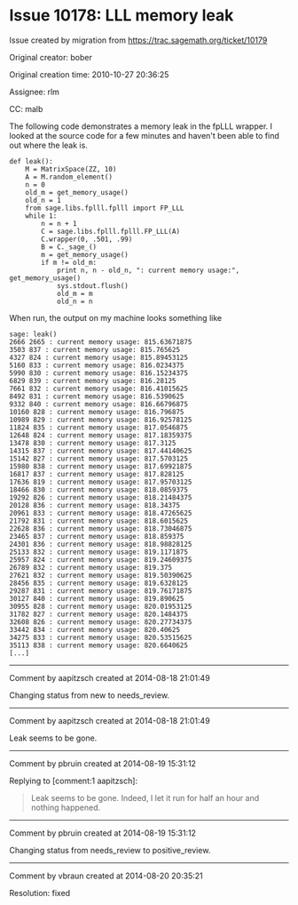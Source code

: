# Issue 10178: LLL memory leak

Issue created by migration from https://trac.sagemath.org/ticket/10179

Original creator: bober

Original creation time: 2010-10-27 20:36:25

Assignee: rlm

CC:  malb

The following code demonstrates a memory leak in the fpLLL wrapper. I looked at the source code for a few minutes and haven't been able to find out where the leak is.


```
def leak():
    M = MatrixSpace(ZZ, 10)
    A = M.random_element()
    n = 0
    old_m = get_memory_usage()
    old_n = 1
    from sage.libs.fplll.fplll import FP_LLL
    while 1:
        n = n + 1
        C = sage.libs.fplll.fplll.FP_LLL(A)
        C.wrapper(0, .501, .99)
        B = C._sage_()
        m = get_memory_usage()
        if m != old_m:
            print n, n - old_n, ": current memory usage:", get_memory_usage()
            sys.stdout.flush()
            old_m = m
            old_n = n
```


When run, the output on my machine looks something like

```
sage: leak()
2666 2665 : current memory usage: 815.63671875
3503 837 : current memory usage: 815.765625
4327 824 : current memory usage: 815.89453125
5160 833 : current memory usage: 816.0234375
5990 830 : current memory usage: 816.15234375
6829 839 : current memory usage: 816.28125
7661 832 : current memory usage: 816.41015625
8492 831 : current memory usage: 816.5390625
9332 840 : current memory usage: 816.66796875
10160 828 : current memory usage: 816.796875
10989 829 : current memory usage: 816.92578125
11824 835 : current memory usage: 817.0546875
12648 824 : current memory usage: 817.18359375
13478 830 : current memory usage: 817.3125
14315 837 : current memory usage: 817.44140625
15142 827 : current memory usage: 817.5703125
15980 838 : current memory usage: 817.69921875
16817 837 : current memory usage: 817.828125
17636 819 : current memory usage: 817.95703125
18466 830 : current memory usage: 818.0859375
19292 826 : current memory usage: 818.21484375
20128 836 : current memory usage: 818.34375
20961 833 : current memory usage: 818.47265625
21792 831 : current memory usage: 818.6015625
22628 836 : current memory usage: 818.73046875
23465 837 : current memory usage: 818.859375
24301 836 : current memory usage: 818.98828125
25133 832 : current memory usage: 819.1171875
25957 824 : current memory usage: 819.24609375
26789 832 : current memory usage: 819.375
27621 832 : current memory usage: 819.50390625
28456 835 : current memory usage: 819.6328125
29287 831 : current memory usage: 819.76171875
30127 840 : current memory usage: 819.890625
30955 828 : current memory usage: 820.01953125
31782 827 : current memory usage: 820.1484375
32608 826 : current memory usage: 820.27734375
33442 834 : current memory usage: 820.40625
34275 833 : current memory usage: 820.53515625
35113 838 : current memory usage: 820.6640625
[...]
```



---

Comment by aapitzsch created at 2014-08-18 21:01:49

Changing status from new to needs_review.


---

Comment by aapitzsch created at 2014-08-18 21:01:49

Leak seems to be gone.


---

Comment by pbruin created at 2014-08-19 15:31:12

Replying to [comment:1 aapitzsch]:
> Leak seems to be gone.
Indeed, I let it run for half an hour and nothing happened.


---

Comment by pbruin created at 2014-08-19 15:31:12

Changing status from needs_review to positive_review.


---

Comment by vbraun created at 2014-08-20 20:35:21

Resolution: fixed
